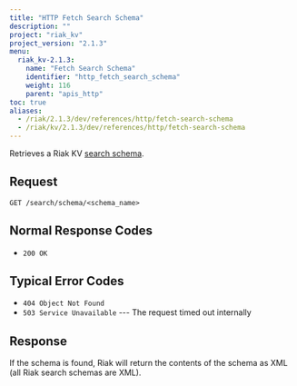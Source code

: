 ```yaml
---
title: "HTTP Fetch Search Schema"
description: ""
project: "riak_kv"
project_version: "2.1.3"
menu:
  riak_kv-2.1.3:
    name: "Fetch Search Schema"
    identifier: "http_fetch_search_schema"
    weight: 116
    parent: "apis_http"
toc: true
aliases:
  - /riak/2.1.3/dev/references/http/fetch-search-schema
  - /riak/kv/2.1.3/dev/references/http/fetch-search-schema
---
```


Retrieves a Riak KV [search schema](/riak/kv/2.1.3/developing/usage/search-schemas).

## Request

```
GET /search/schema/<schema_name>
```

## Normal Response Codes

* `200 OK`

## Typical Error Codes

* `404 Object Not Found`
* `503 Service Unavailable` --- The request timed out internally

## Response

If the schema is found, Riak will return the contents of the schema as
XML (all Riak search schemas are XML).
